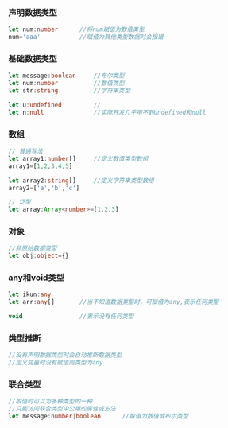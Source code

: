 ### 声明数据类型

```typescript
let num:number		//将num赋值为数值类型
num='aaa'			//赋值为其他类型数据时会报错
```

### 

### 基础数据类型

```typescript
let message:boolean		//布尔类型
let num:number			//数值类型
let str:string			//字符串类型

let u:undefined			//
let n:null				//实际开发几乎用不到undefined和null
```



### 数组

```typescript
// 普通写法
let array1:number[]		//定义数值类型数组
array1=[1,2,3,4,5]

let array2:string[]		//定义字符串类型数组
array2=['a','b','c']

// 泛型
let array:Array<number>=[1,2,3]
```



### 对象

```typescript
//非原始数据类型
let obj:object={}
```



### any和void类型

```typescript
let ikun:any    	
let arr:any[]		//当不知道数据类型时，可赋值为any,表示任何类型

void				//表示没有任何类型
```



### 类型推断

```typescript
//没有声明数据类型时会自动推断数据类型
//定义变量时没有赋值则类型为any
```



### 联合类型

```typescript
//取值时可以为多种类型的一种
//只能访问联合类型中公用的属性或方法
let message:number|boolean		//取值为数值或布尔类型
```